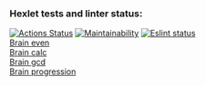 ### Hexlet tests and linter status:
[![Actions Status](https://github.com/Slava-TVA/frontend-project-lvl1/workflows/hexlet-check/badge.svg)](https://github.com/Slava-TVA/frontend-project-lvl1/actions)
[![Maintainability](https://api.codeclimate.com/v1/badges/a99a88d28ad37a79dbf6/maintainability)](https://codeclimate.com/github/codeclimate/codeclimate/maintainability)
[![Eslint status](https://github.com/Slava-TVA/frontend-project-lvl1/actions/workflows/eslint.yml/badge.svg)](https://github.com/Slava-TVA/frontend-project-lvl1/actions)  
[Brain even](https://asciinema.org/a/411084)  
[Brain calc](https://asciinema.org/a/411617)  
[Brain gcd](https://asciinema.org/a/411650)  
[Brain progression](https://asciinema.org/a/412126)  
